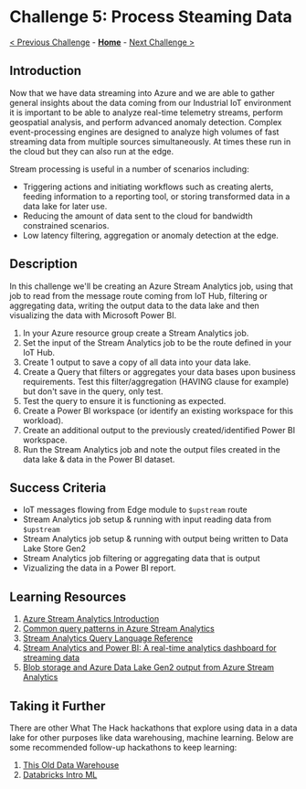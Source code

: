 # Challenge 5: Process Steaming Data

[< Previous Challenge](./Challenge-04.md) - **[Home](../README.md)** - [Next Challenge >](./Challenge-06.md)

## Introduction

Now that we have data streaming into Azure and we are able to gather general insights about the data coming from our Industrial IoT environment it is important to be able to analyze real-time telemetry streams, perform geospatial analysis, and perform advanced anomaly detection. Complex event-processing engines are designed to analyze high volumes of fast streaming data from multiple sources simultaneously. At times these run in the cloud but they can also run at the edge.

Stream processing is useful in a number of scenarios including:

  - Triggering actions and initiating workflows such as creating alerts, feeding information to a reporting tool, or storing transformed data in a data lake for later use.
  - Reducing the amount of data sent to the cloud for bandwidth constrained scenarios.
  - Low latency filtering, aggregation or anomaly detection at the edge.

## Description
In this challenge we'll be creating an Azure Stream Analytics job, using that job to read from the message route coming from IoT Hub, filtering or aggregating data, writing the output data to the data lake and then visualizing the data with Microsoft Power BI.

1. In your Azure resource group create a Stream Analytics job.
2. Set the input of the Stream Analytics job to be the route defined in your IoT Hub.
3. Create 1 output to save a copy of all data into your data lake.
4. Create a Query that filters or aggregates your data bases upon business requirements. Test this filter/aggregation (HAVING clause for example) but don't save in the query, only test.
5. Test the query to ensure it is functioning as expected.
6. Create a Power BI workspace (or identify an existing workspace for this workload).
7. Create an additional output to the previously created/identified Power BI workspace.
8. Run the Stream Analytics job and note the output files created in the data lake & data in the Power BI dataset.

## Success Criteria

  - IoT messages flowing from Edge module to `$upstream` route
  - Stream Analytics job setup & running with input reading data from `$upstream`
  - Stream Analytics job setup & running with output being written to Data Lake Store Gen2
  - Stream Analytics job filtering or aggregating data that is output
  - Vizualizing the data in a Power BI report.

## Learning Resources
1. [Azure Stream Analytics Introduction](https://docs.microsoft.com/en-us/azure/stream-analytics/stream-analytics-introduction)
2. [Common query patterns in Azure Stream Analytics](https://docs.microsoft.com/en-us/azure/stream-analytics/stream-analytics-stream-analytics-query-patterns)
3. [Stream Analytics Query Language Reference](https://docs.microsoft.com/en-us/stream-analytics-query/stream-analytics-query-language-reference)
4. [Stream Analytics and Power BI: A real-time analytics dashboard for streaming data](https://docs.microsoft.com/en-us/azure/stream-analytics/stream-analytics-power-bi-dashboard)
5. [Blob storage and Azure Data Lake Gen2 output from Azure Stream Analytics](https://docs.microsoft.com/en-us/azure/stream-analytics/blob-storage-azure-data-lake-gen2-output)


## Taking it Further

There are other What The Hack hackathons that explore using data in a data lake for other purposes like data warehousing, machine learning. Below are some recommended follow-up hackathons to keep learning:

1. [This Old Data Warehouse](https://github.com/microsoft/WhatTheHack/tree/master/019-ThisOldDataWarehouse)
2. [Databricks Intro ML](https://github.com/microsoft/WhatTheHack/tree/master/008-DatabricksIntroML)